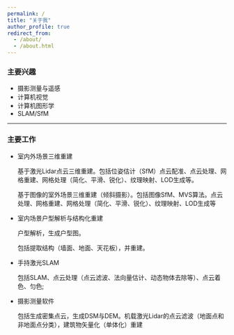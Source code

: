 ```yaml
---
permalink: /
title: "关于我"
author_profile: true
redirect_from: 
  - /about/
  - /about.html
---
```


### 主要兴趣

- 摄影测量与遥感
- 计算机视觉
- 计算机图形学
- SLAM/SfM
---

### 主要工作

- 室内外场景三维重建

  基于激光Lidar点云三维重建。包括位姿估计（SfM）点云配准、点云处理、网格重建、网格处理（简化、平滑、锐化）、纹理映射、LOD生成等。

  基于图像的室外场景三维重建（倾斜摄影）。包括图像SfM、MVS算法。点云处理、网格重建、网格处理（简化、平滑、锐化）、纹理映射、LOD生成等

- 室内场景户型解析与结构化重建

  户型解析，生成户型图。

  包括提取结构（墙面、地面、天花板），并重建。

- 手持激光SLAM

  包括SLAM、点云处理（点云滤波、法向量估计、动态物体去除等）、点云着色、匀色; 

- 摄影测量软件

  包括生成密集点云，生成DSM与DEM。机载激光Lidar的点云滤波（地面点和非地面点分类），建筑物矢量化（单体化）重建





